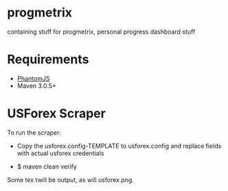 # progmetrix
containing stuff for progmetrix, personal progress dashboard stuff

# Requirements

* [PhantomJS]
* Maven 3.0.5+

# USForex Scraper

To run the scraper:
* Copy the usforex.config-TEMPLATE to usforex.config and replace fields with actual usforex credentials

* $ maven clean verify 

Some tex twill be output, as will usforex.png.

[PhantomJS]: http://phantomjs.org
